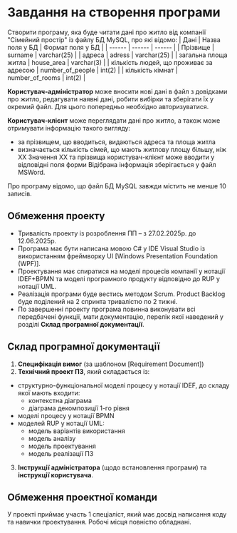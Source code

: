 # Завдання на створення програми
Створити програму, яка буде читати дані про житло від компанії "Сімейний простір" із файлу БД MySQL, про які відомо: 
| Дані | Назва поля у БД | Формат поля у БД |
| ------ | ------ | ------ |
| Прізвище | surname	| varchar(25) |
| адреса | adress	| varchar(25) |
| загальна площа житла | house_area | varchar(3) |
| кількість людей, що проживає за адресою | number_of_people | int(2) |
| кількість кімнат | number_of_rooms | int(2) |

**Користувач-адміністратор** може вносити нові дані в файл з довідками про житло, редагувати наявні дані, робити вибірки та зберігати їх у окремий файл. Для цього попередньо необхідно авторизуватися.

**Користувач-клієнт** може переглядати дані про житло, а також може отримувати інформацію такого вигляду:
- за прізвищем, що вводиться, видаються адреса та площа житла
- визначається кількість сімей, що мають житлову площу більшу, ніж ХХ
Значення ХХ та прізвища користувач-клієнт може вводити у відповідні поля форми
Відібрана інформація зберігається у файл MSWord.

Про програму відомо, що файл БД MySQL завжди містить не менше 10 записів.

## Обмеження проекту
- Тривалість проекту із розроблення ПП – з 27.02.2025р. до 12.06.2025р.
- Програма має бути написана мовою C# у IDE Visual Studio із використанням фреймворку UI [Windows Presentation Foundation (WPF)]. 
- Проектування має спиратися на моделі процесів компанії у нотації IDEF+BPMN та моделі програмного продукту відповідно до RUP у нотації UML.
- Реалізація програми буде вестись методом Scrum. Product Backlog буде поділений на 2 спринта тривалістю по 2 тижні.
- По завершенні проекту програма повинна виконувати всі передбачені функції, мати документацію, перелік якої наведений у розділі **Склад програмної документації**.


## Склад програмної документації
1. **Специфікація вимог** (за шаблоном [Requirement Document])
2. **Технічний проект ПЗ**, який складається із:
- структурно-функціональної моделі процесу у нотації IDEF, до складу якої мають входити:
    + контекстна діаграма
    + діаграма декомпозиції 1-го рівня
- моделі процесу у нотації BPMN	
- моделей RUP у нотації UML:
    + модель варіантів використання
    + модель аналізу
    + модель проектування
    + модель реалізації ПЗ
 3. **Інструкції адміністратора** (щодо встановлення програми) та **інструкції користувача**.

## Обмеження проектної команди

У проекті приймає участь 1 спеціаліст, який має досвід написання коду та навички проектування.
Робочі місця повністю обладнані.
